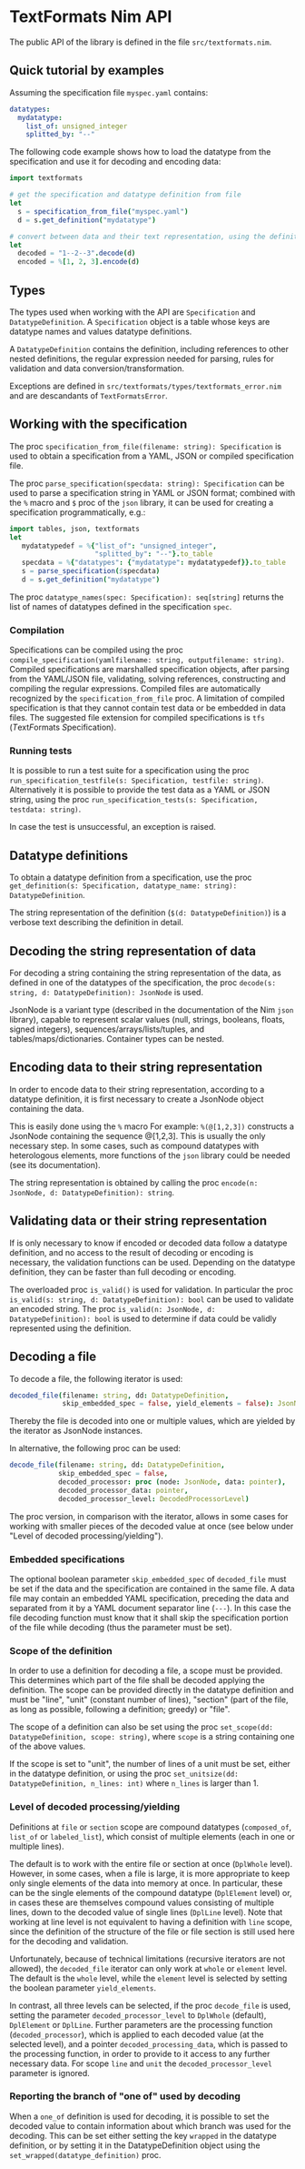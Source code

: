 # TextFormats Nim API

The public API of the library is defined in the file `src/textformats.nim`.

## Quick tutorial by examples

Assuming the specification file `myspec.yaml` contains:
```YAML
datatypes:
  mydatatype:
    list_of: unsigned_integer
    splitted_by: "--"
```

The following code example shows how to load the datatype from the specification
and use it for decoding and encoding data:

```Nim
import textformats

# get the specification and datatype definition from file
let
  s = specification_from_file("myspec.yaml")
  d = s.get_definition("mydatatype")

# convert between data and their text representation, using the definition
let
  decoded = "1--2--3".decode(d)
  encoded = %[1, 2, 3].encode(d)
```

## Types

The types used when working with the API are `Specification` and
`DatatypeDefinition`. A `Specification` object is a table
whose keys are datatype names and values datatype definitions.

A `DatatypeDefinition` contains the definition, including references
to other nested definitions, the regular expression needed for
parsing, rules for validation and data conversion/transformation.

Exceptions are defined in `src/textformats/types/textformats_error.nim`
and are descandants of `TextFormatsError`.

## Working with the specification

The proc `specification_from_file(filename: string): Specification`
is used to obtain a specification from a YAML, JSON or compiled
specification file.

The proc `parse_specification(specdata: string): Specification`
can be used to parse a specification string in YAML or JSON format;
combined with the `%` macro and `$` proc of the `json` library,
it can be used for creating a specification programmatically, e.g.:
```Nim
import tables, json, textformats
let
   mydatatypedef = %{"list_of": "unsigned_integer",
                     "splitted_by": "--"}.to_table
   specdata = %{"datatypes": {"mydatatype": mydatatypedef}}.to_table
   s = parse_specification($specdata)
   d = s.get_definition("mydatatype")
```

The proc `datatype_names(spec: Specification): seq[string]` returns the list
of names of datatypes defined in the specification `spec`.

### Compilation

Specifications can be compiled using the proc
`compile_specification(yamlfilename: string, outputfilename: string)`.
Compiled specifications are marshalled specification objects, after parsing
from the YAML/JSON file, validating, solving references, constructing and
compiling the regular expressions. Compiled files are automatically recognized
by the `specification_from_file` proc.  A limitation of compiled specification
is that they cannot contain test data or be embedded in data files.  The
suggested file extension for compiled specifications is `tfs`
(*T*ext*F*ormats *S*pecification).

### Running tests

It is possible to run a test suite for a specification using the
proc `run_specification_testfile(s: Specification, testfile: string)`.
Alternatively it is possible to provide the test data as a YAML or JSON
string, using the proc
`run_specification_tests(s: Specification, testdata: string)`.

In case the test is unsuccessful, an exception is raised.

## Datatype definitions

To obtain a datatype definition from a specification, use the proc
`get_definition(s: Specification, datatype_name: string): DatatypeDefinition`.

The string representation of the definition (`$(d: DatatypeDefinition)`)
is a verbose text describing the definition in detail.

## Decoding the string representation of data

For decoding a string containing the string representation of the data,
as defined in one of the datatypes of the specification, the proc
`decode(s: string, d: DatatypeDefinition): JsonNode` is used.

JsonNode is a variant type (described in the documentation of
the Nim `json` library), capable to represent scalar values (null, strings,
booleans, floats, signed integers), sequences/arrays/lists/tuples, and
tables/maps/dictionaries. Container types can be nested.

## Encoding data to their string representation

In order to encode data to their string representation, according to
a datatype definition, it is first necessary to create
a JsonNode object containing the data.

This is easily done using the `%` macro For example: `%(@[1,2,3])` constructs
a JsonNode containing the sequence @[1,2,3]. This is usually the only
necessary step. In some cases, such as compound datatypes with
heterologous elements, more functions of the `json` library could be
needed (see its documentation).

The string representation is obtained by calling the proc
`encode(n: JsonNode, d: DatatypeDefinition): string`.

## Validating data or their string representation

If is only necessary to know if encoded or decoded data follow a
datatype definition, and no access to the result of decoding or encoding is
necessary, the validation functions can be used. Depending on the datatype
definition, they can be faster than full decoding or encoding.

The overloaded proc `is_valid()` is used for validation.
 In particular the proc
`is_valid(s: string, d: DatatypeDefinition): bool`
can be used to validate an encoded string.
The proc `is_valid(n: JsonNode, d: DatatypeDefinition): bool` is used
to determine if data could be validly represented using the definition.

## Decoding a file

To decode a file, the following iterator is used:
```Nim
decoded_file(filename: string, dd: DatatypeDefinition,
             skip_embedded_spec = false, yield_elements = false): JsonNode
```

Thereby the file is decoded into one or multiple values, which are yielded
by the iterator as JsonNode instances.

In alternative, the following proc can be used:
```Nim
decode_file(filename: string, dd: DatatypeDefinition,
            skip_embedded_spec = false,
            decoded_processor: proc (node: JsonNode, data: pointer),
            decoded_processor_data: pointer,
            decoded_processor_level: DecodedProcessorLevel)
```

The proc version, in comparison with the iterator, allows in some cases for
working with smaller pieces of the decoded value at once (see below under
"Level of decoded processing/yielding").

### Embedded specifications

The optional boolean parameter `skip_embedded_spec` of `decoded_file` must be
set if the data and the specification are contained in the same file. A data
file may contain an embedded YAML specification, preceding the data and
separated from it by a YAML document separator line (`---`). In this case
the file decoding function must know that it shall skip the specification
portion of the file while decoding (thus the parameter must be set).

### Scope of the definition

In order to use a definition for decoding a file, a scope must be provided.
This determines which part of the file shall be decoded applying the definition.
The scope can be provided directly in the datatype definition and must be
"line", "unit" (constant number of lines), "section" (part of the file, as long
as possible, following a definition; greedy) or "file".

The scope of a definition can also be set using the proc
`set_scope(dd: DatatypeDefinition, scope: string)`, where `scope` is a
string containing one of the above values.

If the scope is set to "unit", the number of lines of a unit must be set,
either in the datatype definition, or using the proc
`set_unitsize(dd: DatatypeDefinition, n_lines: int)` where `n_lines`
is larger than 1.

### Level of decoded processing/yielding

Definitions at `file` or `section` scope are compound datatypes (`composed_of`,
`list_of` or `labeled_list`), which consist of multiple elements (each in one
or multiple lines).

The default is to work with the entire file or section at once (`DplWhole` level).
However, in some cases, when a file is large, it is more appropriate to keep
only single elements of the data into memory at once. In particular, these can
be the single elements of the compound datatype (`DplElement` level) or, in cases
these are themselves compound values consisting of multiple lines, down to the
decoded value of single lines (`DplLine` level). Note that working at line level
is not equivalent to having a definition with `line` scope, since the
definition of the structure of the file or file section is still used here for
the decoding and validation.

Unfortunately, because of technical limitations (recursive iterators are not
allowed), the `decoded_file` iterator can only work at `whole` or `element`
level. The default is the `whole` level, while the `element` level is selected
by setting the boolean parameter `yield_elements`.

In contrast, all three levels can be selected, if the proc `decode_file` is
used, setting the parameter `decoded_processor_level` to `DplWhole` (default),
`DplElement` or `DplLine`. Further parameters are the processing function
(`decoded_processor`), which is applied to each decoded value (at the selected
level), and a pointer `decoded_processing_data`, which is passed to the
processing function, in order to provide to it access to any further necessary
data.
For scope `line` and `unit` the `decoded_processor_level` parameter is ignored.

### Reporting the branch of "one of" used by decoding

When a `one_of` definition is used for decoding, it is possible to set the
decoded value to contain information about which branch was used for the
decoding. This can be set either setting the key `wrapped` in the
datatype definition, or by setting it in the DatatypeDefinition object
using the `set_wrapped(datatype_definition)` proc.

